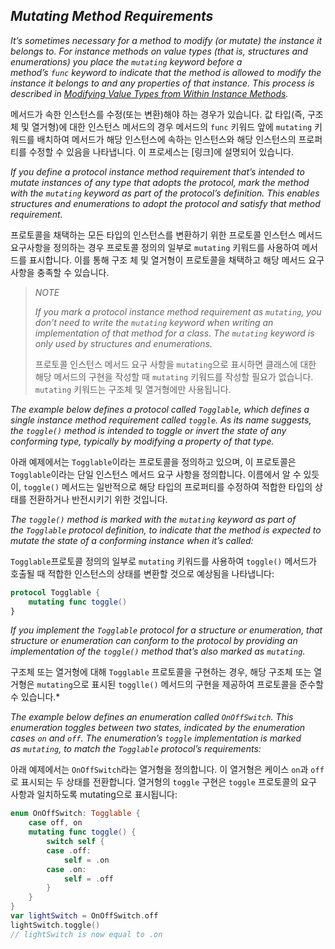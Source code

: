 ## *Mutating Method Requirements*

*It’s sometimes necessary for a method to modify (or mutate) the instance it belongs to. For instance methods on value types (that is, structures and enumerations) you place the `mutating` keyword before a method’s `func` keyword to indicate that the method is allowed to modify the instance it belongs to and any properties of that instance. This process is described in [Modifying Value Types from Within Instance Methods](https://docs.swift.org/swift-book/LanguageGuide/Methods.html#ID239).*

메서드가 속한 인스턴스를 수정(또는 변환)해야 하는 경우가 있습니다. 값 타입(즉, 구조체 및 열거형)에 대한 인스턴스 메서드의 경우 메서드의 `func` 키워드 앞에 `mutating` 키워드를 배치하여 메서드가 해당 인스턴스에 속하는 인스턴스와 해당 인스턴스의 프로퍼티를 수정할 수 있음을 나타냅니다. 이 프로세스는 [링크]에 설명되어 있습니다.

*If you define a protocol instance method requirement that’s intended to mutate instances of any type that adopts the protocol, mark the method with the `mutating` keyword as part of the protocol’s definition. This enables structures and enumerations to adopt the protocol and satisfy that method requirement.*

프로토콜을 채택하는 모든 타입의 인스턴스를 변환하기 위한 프로토콜 인스턴스 메서드 요구사항을 정의하는 경우 프로토콜 정의의 일부로 `mutating` 키워드를 사용하여 메서드를 표시합니다. 이를 통해 구조 체 및 열거형이 프로토콜을 채택하고 해당 메서드 요구 사항을 충족할 수 있습니다.

> *NOTE*
> 
> *If you mark a protocol instance method requirement as `mutating`, you don’t need to write the `mutating` keyword when writing an implementation of that method for a class. The `mutating` keyword is only used by structures and enumerations.*
> 
> 프로토콜 인스턴스 메서드 요구 사항을 `mutating`으로 표시하면 클래스에 대한 해당 메서드의 구현을 작성할 때 `mutating` 키워드를 작성할 필요가 없습니다. `mutating` 키워드는 구조체 및 열거형에만 사용됩니다.

*The example below defines a protocol called `Togglable`, which defines a single instance method requirement called `toggle`. As its name suggests, the `toggle()` method is intended to toggle or invert the state of any conforming type, typically by modifying a property of that type.*

아래 예제에서는 `Togglable`이라는 프로토콜을 정의하고 있으며, 이 프로토콜은 `Togglable`이라는 단일 인스턴스 메서드 요구 사항을 정의합니다. 이름에서 알 수 있듯이, `toggle()` 메서드는 일반적으로 해당 타입의 프로퍼티를 수정하여 적합한 타입의 상태를 전환하거나 반전시키기 위한 것입니다.

*The `toggle()` method is marked with the `mutating` keyword as part of the `Togglable` protocol definition, to indicate that the method is expected to mutate the state of a conforming instance when it’s called:*

`Togglable`프로토콜 정의의 일부로 `mutating` 키워드를 사용하여 `toggle()` 메서드가 호출될 때 적합한 인스턴스의 상태를 변환할 것으로 예상됨을 나타냅니다:

```swift
protocol Togglable {
    mutating func toggle()
}
```

*If you implement the `Togglable` protocol for a structure or enumeration, that structure or enumeration can conform to the protocol by providing an implementation of the `toggle()` method that’s also marked as `mutating`.*

구조체 또는 열거형에 대해 `Togglable` 프로토콜을 구현하는 경우, 해당 구조체 또는 열거형은 `mutating`으로 표시된 `togglle()` 메서드의 구현을 제공하여 프로토콜을 준수할 수 있습니다.*  

*The example below defines an enumeration called `OnOffSwitch`. This enumeration toggles between two states, indicated by the enumeration cases `on` and `off`. The enumeration’s `toggle` implementation is marked as `mutating`, to match the `Togglable` protocol’s requirements:*

아래 예제에서는 `OnOffSwitch`라는 열거형을 정의합니다. 이 열거형은 케이스 `on`과 `off`로 표시되는 두 상태를 전환합니다. 열거형의 `toggle` 구현은 `toggle` 프로토콜의 요구 사항과 일치하도록 mutating으로 표시됩니다:

```swift
enum OnOffSwitch: Togglable {
    case off, on
    mutating func toggle() {
        switch self {
        case .off:
            self = .on
        case .on:
            self = .off
        }
    }
}
var lightSwitch = OnOffSwitch.off
lightSwitch.toggle()
// lightSwitch is now equal to .on
```
